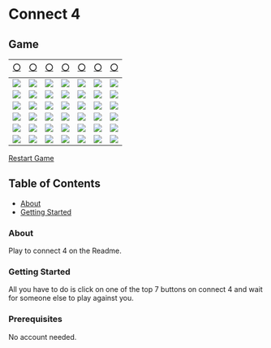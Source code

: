 # Connect 4

## Game

| [⚪](https://shayneintsu.github.io/Connect4.github.io?cell=0) | [⚪](https://shayneintsu.github.io/Connect4.github.io?cell=1) | [⚪](https://shayneintsu.github.io/Connect4.github.io?cell=2) | [⚪](https://shayneintsu.github.io/Connect4.github.io?cell=3) | [⚪](https://shayneintsu.github.io/Connect4.github.io?cell=4) | [⚪](https://shayneintsu.github.io/Connect4.github.io?cell=5) | [⚪](https://shayneintsu.github.io/Connect4.github.io?cell=6) |
| --- | --- | --- | --- | --- | --- | --- |
| <img src="https://1drv.ms/i/s!Agru3zUcrjVogq5GdWAiwDjytfkygg?embed=1&width=10&height=10"/> | <img src="https://1drv.ms/i/s!Agru3zUcrjVogq5HLYM_0cXHErFS5A?embed=1&width=10&height=10"/> | <img src="https://1drv.ms/i/s!Agru3zUcrjVogq5IS0IOmHr1XUh9MQ?embed=1&width=10&height=10"/> | <img src="https://1drv.ms/i/s!Agru3zUcrjVogq5JNYUPdYdA6Hg9ZQ?embed=1&width=10&height=10"/> | <img src="https://1drv.ms/i/s!Agru3zUcrjVogq5KJTIWsDAb-32M3Q?embed=1&width=10&height=10"/> | <img src="https://1drv.ms/i/s!Agru3zUcrjVogq5LGJfZwxmTeZtlhw?embed=1&width=10&height=10"/> | <img src="https://1drv.ms/i/s!Agru3zUcrjVogq5M4rqxnP9aXqyNTA?embed=1&width=10&height=10"/> |
| <img src="https://1drv.ms/i/s!Agru3zUcrjVogq4_eM-kqekZ-OtuDw?embed=1&width=10&height=10"/> | <img src="https://1drv.ms/i/s!Agru3zUcrjVogq5AY-LKxPX7CJVw-g?embed=1&width=10&height=10"/> | <img src="https://1drv.ms/i/s!Agru3zUcrjVogq5BKbupHdywmAG9Ng?embed=1&width=10&height=10"/> | <img src="https://1drv.ms/i/s!Agru3zUcrjVogq5CXsJMyP_5Iu1_ww?embed=1&width=10&height=10"/> | <img src="https://1drv.ms/i/s!Agru3zUcrjVogq5DNjEJtjzE48AsAQ?embed=1&width=10&height=10"/> | <img src="https://1drv.ms/i/s!Agru3zUcrjVogq5ETLWsuRirIzVQqw?embed=1&width=10&height=10"/> | <img src="https://1drv.ms/i/s!Agru3zUcrjVogq5FYyPS_geb2Gyi8Q?embed=1&width=10&height=10"/> |
| <img src="https://1drv.ms/i/s!Agru3zUcrjVogq443xM7o0Zw8iNlFQ?embed=1&width=10&height=10"/> | <img src="https://1drv.ms/i/s!Agru3zUcrjVogq45gXDepNB_KbNHmA?embed=1&width=10&height=10"/> | <img src="https://1drv.ms/i/s!Agru3zUcrjVogq46EByVRUAu4GO2XQ?embed=1&width=10&height=10"/> | <img src="https://1drv.ms/i/s!Agru3zUcrjVogq47EGbZyXAwKXDimA?embed=1&width=10&height=10"/> | <img src="https://1drv.ms/i/s!Agru3zUcrjVogq48yLMZ-1HamXkMSw?embed=1&width=10&height=10"/> | <img src="https://1drv.ms/i/s!Agru3zUcrjVogq49LNH7Ir4MEZ-ZPg?embed=1&width=10&height=10"/> | <img src="https://1drv.ms/i/s!Agru3zUcrjVogq4-JXPAS8byEzZGbA?embed=1&width=10&height=10"/> |
| <img src="https://1drv.ms/i/s!Agru3zUcrjVogq4x3i1cbFHjBkpiRw?embed=1&width=10&height=10"/> | <img src="https://1drv.ms/i/s!Agru3zUcrjVogq4yNh6cNLaXWLLfew?embed=1&width=10&height=10"/> | <img src="https://1drv.ms/i/s!Agru3zUcrjVogq4z5Om4ic9zN8UOkg?embed=1&width=10&height=10"/> | <img src="https://1drv.ms/i/s!Agru3zUcrjVogq40ff3nNIXV5rWVaQ?embed=1&width=10&height=10"/> | <img src="https://1drv.ms/i/s!Agru3zUcrjVogq41eacgoL5JTe3D6g?embed=1&width=10&height=10"/> | <img src="https://1drv.ms/i/s!Agru3zUcrjVogq42oJZeEe4yXyWjZg?embed=1&width=10&height=10"/> | <img src="https://1drv.ms/i/s!Agru3zUcrjVogq43wOObjEyGfJrOQw?embed=1&width=10&height=10"/> |
| <img src="https://1drv.ms/i/s!Agru3zUcrjVogq4q4ItU0LBt6PFskw?embed=1&width=10&height=10"/> | <img src="https://1drv.ms/i/s!Agru3zUcrjVogq4rp878tBbxYy9nnQ?embed=1&width=10&height=10"/> | <img src="https://1drv.ms/i/s!Agru3zUcrjVogq4sN1BrRLibSAEkgA?embed=1&width=10&height=10"/> | <img src="https://1drv.ms/i/s!Agru3zUcrjVogq4tWb6ZOT0kDtD53g?embed=1&width=10&height=10"/> | <img src="https://1drv.ms/i/s!Agru3zUcrjVogq4uBgAlFhK5siJzBw?embed=1&width=10&height=10"/> | <img src="https://1drv.ms/i/s!Agru3zUcrjVogq4vZOrHTDFIDXZv3g?embed=1&width=10&height=10"/> | <img src="https://1drv.ms/i/s!Agru3zUcrjVogq4wbQuJT3ILLUyNzQ?embed=1&width=10&height=10"/> |
| <img src="https://1drv.ms/i/s!Agru3zUcrjVogq4jVQs5Z-36nh-5_Q?embed=1&width=10&height=10"/> | <img src="https://1drv.ms/i/s!Agru3zUcrjVogq4kWOEm37zltLUs3Q?embed=1&width=10&height=10"/> | <img src="https://1drv.ms/i/s!Agru3zUcrjVogq4l7uw-AMwKJQVsrA?embed=1&width=10&height=10"/> | <img src="https://1drv.ms/i/s!Agru3zUcrjVogq4mOwE5qhu17COVtQ?embed=1&width=10&height=10"/> | <img src="https://1drv.ms/i/s!Agru3zUcrjVogq4ntsoKXgH_Ktmklw?embed=1&width=10&height=10"/> | <img src="https://1drv.ms/i/s!Agru3zUcrjVogq4oZP5owhCFx8RBJA?embed=1&width=10&height=10"/> | <img src="https://1drv.ms/i/s!Agru3zUcrjVogq4p09jTrBSW1enaJg?embed=1&width=10&height=10"/> |


[Restart Game](https://shayneintsu.github.io/Connect4.github.io?cell=-1)


## Table of Contents

- [About](#about)
- [Getting Started](#getting_started)

### About <a name = "about"></a>

Play to connect 4 on the Readme.

### Getting Started <a name = "getting_started"></a>

All you have to do is click on one of the top 7 buttons on connect 4 and wait for someone else to play against you.

### Prerequisites

No account needed.
